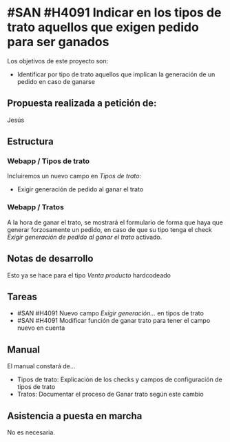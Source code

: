 # #SAN #H4091 Indicar en los tipos de trato aquellos que exigen pedido para ser ganados

Los objetivos de este proyecto son:
+ Identificar por tipo de trato aquellos que implican la generación de un pedido en caso de ganarse

## Propuesta realizada a petición de:
Jesús

## Estructura

### Webapp / Tipos de trato
Incluiremos un nuevo campo en _Tipos de trato_:
+ Exigir generación de pedido al ganar el trato

### Webapp / Tratos
A la hora de ganar el trato, se mostrará el formulario de forma que haya que generar forzosamente un pedido, en caso de que su tipo tenga el check _Exigir generación de pedido al ganar el trato_ activado.

## Notas de desarrollo
Esto ya se hace para el tipo _Venta producto_ hardcodeado

## Tareas
+ #SAN #H4091 Nuevo campo _Exigir generación..._ en tipos de trato 
+ #SAN #H4091 Modificar función de ganar trato para tener el campo nuevo en cuenta

## Manual
El manual constará de...
+ Tipos de trato: Explicación de los checks y campos de configuración de tipos de trato
+ Tratos: Documentar el proceso de Ganar trato según este cambio

## Asistencia a puesta en marcha
No es necesaria.
